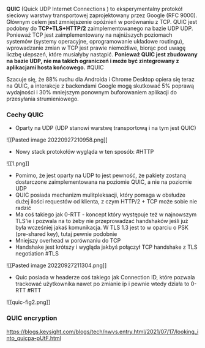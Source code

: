 **QUIC** (Quick UDP Internet Connections ) to eksperymentalny protokół sieciowy warstwy transportowej zaprojektowany przez Google (RFC 9000). Głównym celem jest zmniejszenie opóźnień w porównaniu z TCP. QUIC jest podobny do **TCP+TLS+HTTP/2** zaimplementowanego na bazie UDP UDP. Ponieważ TCP jest zaimplementowany na najniższych poziomach systemów (systemy operacyjne, oprogramowanie układowe routingu), wprowadzanie zmian w TCP jest prawie niemożliwe, biorąc pod uwagę liczbę ulepszeń, które musiałyby nastąpić. **Ponieważ QUIC jest zbudowany na bazie UDP, nie ma takich ograniczeń i może być zintegrowany z aplikacjami hosta końcowego.** #QUIC

Szacuje się, że 88% ruchu dla Androida i Chrome Desktop opiera się teraz na QUIC, a interakcje z backendami Google mogą skutkować 5% poprawą wydajności i 30% mniejszym ponownym buforowaniem aplikacji do przesyłania strumieniowego.

### Cechy QUIC
- Oparty na UDP (UDP stanowi warstwę transportową i na tym jest QUIC)

![[Pasted image 20220927210958.png]]

- Nowy stack protokołów wygląda w ten sposób: #HTTP

![[1.png]]

- Pomimo, że jest oparty na UDP to jest pewność, że pakiety zostaną dostarczone zaimplementowana na poziomie QUIC, a nie na poziomie UDP
- QUIC posiada mechanizm mulitpleksacji, który pomaga w obsłudze dużej ilości requestów od klienta, z czym HTTP/2 + TCP może sobie nie radzić
- Ma coś takiego jak 0-RTT - koncept który występuje też w najnowszym TLS'ie i pozwala na to żeby nie przeprowadzać handshaków jeśli już była wcześniej jakaś komunikacja. W TLS 1.3 jest to w oparciu o PSK (pre-shared key), tutaj pewnie podobnie
- Mniejszy overhead w porównaniu do TCP
- Handshake jest krótszy i wygląda jakbyś połączył TCP handshake z TLS negotiation #TLS


 ![[Pasted image 20220927211304.png]]
- Quic posiada w headerze coś takiego jak Connection ID, które pozwala trackować użytkownika nawet po zmianie ip i pewnie wtedy działa to 0-RTT #RTT

![[quic-fig2.png]]

### QUIC encryption

https://blogs.keysight.com/blogs/tech/nwvs.entry.html/2021/07/17/looking_into_quicpa-pUtF.html